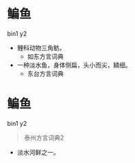 # 鳊鱼
bin1 y2
+ 鲤科动物三角鲂。
  * 如东方言词典
+ 一种淡水鱼，身体侧扁，头小而尖，鳞细。
  * 东台方言词典


# 鳊鱼
bin1 y2
> 泰州方言词典2
- 淡水河鲜之一。